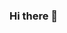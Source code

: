 ### Hi there 👋

<!--
**prayogopuj/prayogopuj** is a ✨ _special_ ✨ repository because its `README.md` (this file) appears on your GitHub profile.

- 💰 &nbsp; I currently running a business <a href="https://kuyou.id" rel="dofollow" target="_blank">KUYOU ID</a> which is a News Space for Gen Z and Millenials in Indonesia 
- 💰 &nbsp; I'm also manage an Indonesia App <a href="https://foryoo.id" rel="dofollow" target="_blank">ForYoo</a> which is a wiki social platform and fans marketplace in Indonesia
- 🏛 &nbsp; Currently Postgraduate at BINUS University at Communication
- 🔥 &nbsp; Actually I prefer to be a Real Human, not God
